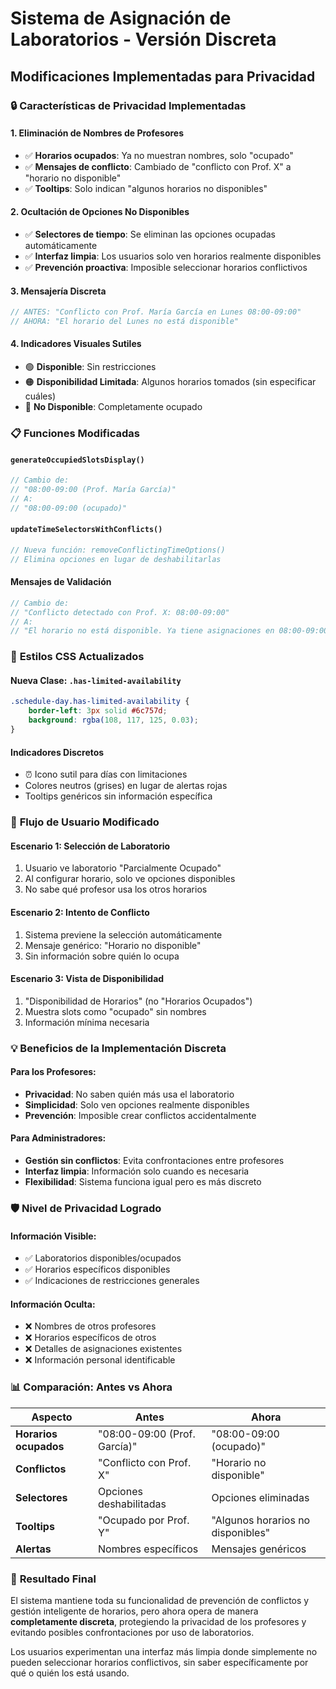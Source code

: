 # Sistema de Asignación de Laboratorios - Versión Discreta

## Modificaciones Implementadas para Privacidad

### 🔒 **Características de Privacidad Implementadas**

#### **1. Eliminación de Nombres de Profesores**
- ✅ **Horarios ocupados**: Ya no muestran nombres, solo "ocupado"
- ✅ **Mensajes de conflicto**: Cambiado de "conflicto con Prof. X" a "horario no disponible"
- ✅ **Tooltips**: Solo indican "algunos horarios no disponibles"

#### **2. Ocultación de Opciones No Disponibles**
- ✅ **Selectores de tiempo**: Se eliminan las opciones ocupadas automáticamente
- ✅ **Interfaz limpia**: Los usuarios solo ven horarios realmente disponibles
- ✅ **Prevención proactiva**: Imposible seleccionar horarios conflictivos

#### **3. Mensajería Discreta**
```javascript
// ANTES: "Conflicto con Prof. María García en Lunes 08:00-09:00"
// AHORA: "El horario del Lunes no está disponible"
```

#### **4. Indicadores Visuales Sutiles**
- 🟢 **Disponible**: Sin restricciones
- 🟠 **Disponibilidad Limitada**: Algunos horarios tomados (sin especificar cuáles)
- 🔴 **No Disponible**: Completamente ocupado

### 📋 **Funciones Modificadas**

#### **`generateOccupiedSlotsDisplay()`**
```javascript
// Cambio de:
// "08:00-09:00 (Prof. María García)"
// A:
// "08:00-09:00 (ocupado)"
```

#### **`updateTimeSelectorsWithConflicts()`**
```javascript
// Nueva función: removeConflictingTimeOptions()
// Elimina opciones en lugar de deshabilitarlas
```

#### **Mensajes de Validación**
```javascript
// Cambio de:
// "Conflicto detectado con Prof. X: 08:00-09:00"
// A: 
// "El horario no está disponible. Ya tiene asignaciones en 08:00-09:00"
```

### 🎨 **Estilos CSS Actualizados**

#### **Nueva Clase: `.has-limited-availability`**
```css
.schedule-day.has-limited-availability {
    border-left: 3px solid #6c757d;
    background: rgba(108, 117, 125, 0.03);
}
```

#### **Indicadores Discretos**
- ⏰ Icono sutil para días con limitaciones
- Colores neutros (grises) en lugar de alertas rojas
- Tooltips genéricos sin información específica

### 🔄 **Flujo de Usuario Modificado**

#### **Escenario 1: Selección de Laboratorio**
1. Usuario ve laboratorio "Parcialmente Ocupado"
2. Al configurar horario, solo ve opciones disponibles
3. No sabe qué profesor usa los otros horarios

#### **Escenario 2: Intento de Conflicto**
1. Sistema previene la selección automáticamente
2. Mensaje genérico: "Horario no disponible"
3. Sin información sobre quién lo ocupa

#### **Escenario 3: Vista de Disponibilidad**
1. "Disponibilidad de Horarios" (no "Horarios Ocupados")
2. Muestra slots como "ocupado" sin nombres
3. Información mínima necesaria

### 💡 **Beneficios de la Implementación Discreta**

#### **Para los Profesores:**
- **Privacidad**: No saben quién más usa el laboratorio
- **Simplicidad**: Solo ven opciones realmente disponibles
- **Prevención**: Imposible crear conflictos accidentalmente

#### **Para Administradores:**
- **Gestión sin conflictos**: Evita confrontaciones entre profesores
- **Interfaz limpia**: Información solo cuando es necesaria
- **Flexibilidad**: Sistema funciona igual pero es más discreto

### 🛡️ **Nivel de Privacidad Logrado**

#### **Información Visible:**
- ✅ Laboratorios disponibles/ocupados
- ✅ Horarios específicos disponibles
- ✅ Indicaciones de restricciones generales

#### **Información Oculta:**
- ❌ Nombres de otros profesores
- ❌ Horarios específicos de otros
- ❌ Detalles de asignaciones existentes
- ❌ Información personal identificable

### 📊 **Comparación: Antes vs Ahora**

| Aspecto | Antes | Ahora |
|---------|--------|--------|
| **Horarios ocupados** | "08:00-09:00 (Prof. García)" | "08:00-09:00 (ocupado)" |
| **Conflictos** | "Conflicto con Prof. X" | "Horario no disponible" |
| **Selectores** | Opciones deshabilitadas | Opciones eliminadas |
| **Tooltips** | "Ocupado por Prof. Y" | "Algunos horarios no disponibles" |
| **Alertas** | Nombres específicos | Mensajes genéricos |

### 🎯 **Resultado Final**

El sistema mantiene toda su funcionalidad de prevención de conflictos y gestión inteligente de horarios, pero ahora opera de manera **completamente discreta**, protegiendo la privacidad de los profesores y evitando posibles confrontaciones por uso de laboratorios.

Los usuarios experimentan una interfaz más limpia donde simplemente no pueden seleccionar horarios conflictivos, sin saber específicamente por qué o quién los está usando.